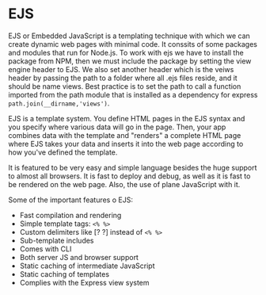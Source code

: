 # EJS

EJS or Embedded JavaScript is a templating technique with which we can create dynamic web pages with minimal code. It conssits of some packages and modules that run for Node.js. To work with ejs we have to install the package from NPM, then we must include the package by setting the view engine header to EJS. We also set another header which is the veiws header by passing the path to a folder where all .ejs files reside, and it should be name views. Best practice is to set the path to call a function imported from the path module that is installed as a dependency for express `path.join(__dirname,'views')`.

EJS is a template system. You define HTML pages in the EJS syntax and you specify where various data will go in the page. Then, your app combines data with the template and "renders" a complete HTML page where EJS takes your data and inserts it into the web page according to how you've defined the template.

It is featured to be very easy and simple language besides the huge support to almost all browsers. It is fast to deploy and debug, as well as it is fast to be rendered on the web page. Also, the use of plane JavaScript with it.

Some of the important features o EJS:

* Fast compilation and rendering
* Simple template tags: `<% %>`
* Custom delimiters like [? ?] instead of `<% %>`
* Sub-template includes
* Comes with CLI
* Both server JS and browser support
* Static caching of intermediate JavaScript
* Static caching of templates
* Complies with the Express view system
